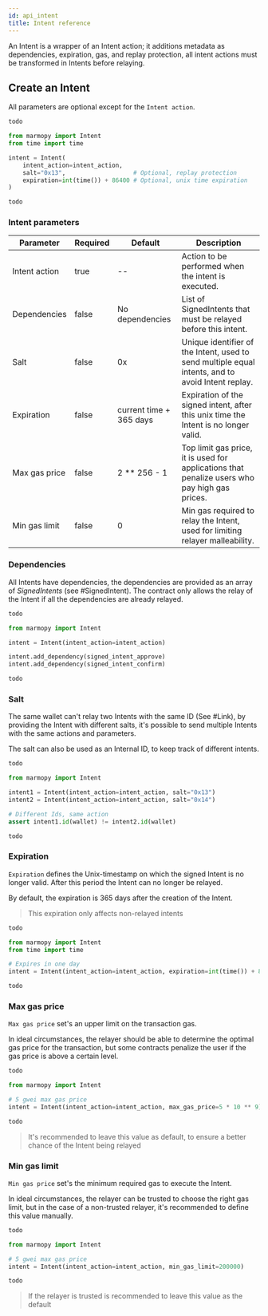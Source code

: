 ```yaml
---
id: api_intent
title: Intent reference
---
```


An Intent is a wrapper of an Intent action; it additions metadata as dependencies, expiration, gas, and replay protection, all intent actions must be transformed in Intents before relaying.

## Create an Intent

All parameters are optional except for the `Intent action`.

<!--DOCUSAURUS_CODE_TABS-->
<!--JavaScript-->
```js
todo
```
<!--Python-->
```python
from marmopy import Intent
from time import time

intent = Intent(
    intent_action=intent_action,
    salt="0x13",                   # Optional, replay protection
    expiration=int(time()) + 86400 # Optional, unix time expiration
)
```
<!--Java-->
```java
todo
```
<!--END_DOCUSAURUS_CODE_TABS-->

### Intent parameters

| Parameter     | Required | Default                 | Description                                                                                       |
|---------------|----------|-------------------------|---------------------------------------------------------------------------------------------------|
| Intent action | true     | --                      | Action to be performed when the intent is executed.                                               |
| Dependencies  | false    | No dependencies         | List of SignedIntents that must be relayed before this intent.                                    |
| Salt          | false    | 0x                      | Unique identifier of the Intent, used to send multiple equal intents, and to avoid Intent replay. |
| Expiration    | false    | current time + 365 days | Expiration of the signed intent, after this unix time the Intent is no longer valid.              |
| Max gas price | false    | 2 ** 256 - 1            | Top limit gas price, it is used for applications that penalize users who pay high gas prices.     |
| Min gas limit | false    | 0                       | Min gas required to relay the Intent, used for limiting relayer malleability.                     |

### Dependencies

All Intents have dependencies, the dependencies are provided as an array of *SignedIntents* (see #SignedIntent). The contract only allows the relay of the Intent if all the dependencies are already relayed.

<!--DOCUSAURUS_CODE_TABS-->
<!--JavaScript-->
```js
todo
```
<!--Python-->
```python
from marmopy import Intent

intent = Intent(intent_action=intent_action)

intent.add_dependency(signed_intent_approve)
intent.add_dependency(signed_intent_confirm)
```
<!--Java-->
```java
todo
```
<!--END_DOCUSAURUS_CODE_TABS-->

### Salt

The same wallet can't relay two Intents with the same ID (See #Link), by providing the Intent with different salts, it's possible to send multiple Intents with the same actions and parameters. 

The salt can also be used as an Internal ID, to keep track of different intents.

<!--DOCUSAURUS_CODE_TABS-->
<!--JavaScript-->
```js
todo
```
<!--Python-->
```python
from marmopy import Intent

intent1 = Intent(intent_action=intent_action, salt="0x13")
intent2 = Intent(intent_action=intent_action, salt="0x14")

# Different Ids, same action
assert intent1.id(wallet) != intent2.id(wallet)
```
<!--Java-->
```java
todo
```
<!--END_DOCUSAURUS_CODE_TABS-->

### Expiration

`Expiration` defines the Unix-timestamp on which the signed Intent is no longer valid. After this period the Intent can no longer be relayed.

By default, the expiration is 365 days after the creation of the Intent.

> This expiration only affects non-relayed intents

<!--DOCUSAURUS_CODE_TABS-->
<!--JavaScript-->
```js
todo
```
<!--Python-->
```python
from marmopy import Intent
from time import time

# Expires in one day
intent = Intent(intent_action=intent_action, expiration=int(time()) + 86400)
```
<!--Java-->
```java
todo
```
<!--END_DOCUSAURUS_CODE_TABS-->

### Max gas price

`Max gas price` set's an upper limit on the transaction gas.

In ideal circumstances, the relayer should be able to determine the optimal gas price for the transaction, but some contracts penalize the user if the gas price is above a certain level.

<!--DOCUSAURUS_CODE_TABS-->
<!--JavaScript-->
```js
todo
```
<!--Python-->
```python
from marmopy import Intent

# 5 gwei max gas price
intent = Intent(intent_action=intent_action, max_gas_price=5 * 10 ** 9)
```
<!--Java-->
```java
todo
```
<!--END_DOCUSAURUS_CODE_TABS-->

> It's recommended to leave this value as default, to ensure a better chance of the Intent being relayed

### Min gas limit

`Min gas price` set's the minimum required gas to execute the Intent.

In ideal circumstances, the relayer can be trusted to choose the right gas limit, but in the case of a non-trusted relayer, it's recommended to define this value manually.

<!--DOCUSAURUS_CODE_TABS-->
<!--JavaScript-->
```js
todo
```
<!--Python-->
```python
from marmopy import Intent

# 5 gwei max gas price
intent = Intent(intent_action=intent_action, min_gas_limit=200000)
```
<!--Java-->
```java
todo
```
<!--END_DOCUSAURUS_CODE_TABS-->

> If the relayer is trusted is recommended to leave this value as the default
